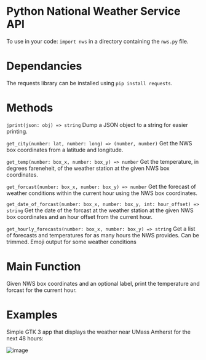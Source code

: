 # Python National Weather Service API
To use in your code: `import nws` in a directory containing the `nws.py` file.

# Dependancies
The requests library can be installed using `pip install requests`.

# Methods
`jprint(json: obj) => string` Dump a JSON object to a string for easier printing. 

`get_city(number: lat, number: long) => (number, number)` Get the NWS box coordinates from a latitude and longitude.

`get_temp(number: box_x, number: box_y) => number` Get the temperature, in degrees fareneheit, of the weather station at the given NWS box coordinates.

`get_forcast(number: box_x, number: box_y) => number` Get the forecast of weather conditions within the current hour using the NWS box coordinates.

`get_date_of_forcast(number: box_x, number: box_y, int: hour_offset) => string` Get the date of the forcast at the weather station at the given NWS box coordinates and an hour offset from the current hour.

`get_hourly_forecasts(number: box_x, number: box_y) => string` Get a list of forecasts and temperatures for as many hours the NWS provides. Can be trimmed. Emoji output for some weather conditions

# Main Function
Given NWS box coordinates and an optional label, print the temperature and forcast for the current hour. 

# Examples
Simple GTK 3 app that displays the weather near UMass Amherst for the next 48 hours:

![image](https://user-images.githubusercontent.com/69878563/201768004-b6e920de-f88e-4040-8675-06adbd19885d.png)
